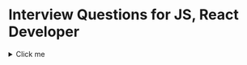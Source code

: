 # Interview Questions for JS, React Developer

<details>
  <summary>Click me</summary>
  
  ### Heading
  1. Foo
  2. Bar
     * Baz
     * Qux

### Some Code

```js
function logSomething(something) {
	console.log("Something", something)
}
```

</details>
